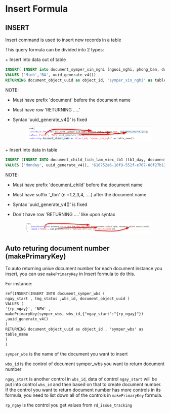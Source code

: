 # Insert Formula

## INSERT

Insert command is used to insert new records in a table

This query formula can be divided into 2 types:

\+ Insert into data out of table

```sql
INSERT( INSERT into document_symper_xin_nghi (nguoi_nghi, phong_ban, document_object_uuid)
VALUES ('Minh','BA', uuid_generate_v4())
RETURNING document_object_uuid as object_id, 'symper_xin_nghi' as table_name))
```

NOTE:

* Must have prefix 'document' before the document name
* Must have row 'RETURNING .....'
*   Syntax 'uuid\_generate\_v4()' is fixed

    <figure><img src="../../.gitbook/assets/image (5) (1).png" alt=""><figcaption></figcaption></figure>

\+ Insert into data in table

```sql
INSERT (INSERT INTO document_child_lich_lam_viec_tb1 (tb1_day, document_object_uuid, document_object_parent_uuid)
VALUES ('Monday', uuid_generate_v4(), '610752a6-10f9-552f-e767-08f27b120ea0'))
```

NOTE:

* Must have prefix 'document\_child' before the document name
* Must have suffix '\_tbn' (n =1,2,3,4, ....) after the document name
* Syntax 'uuid\_generate\_v4()' is fixed
*   Don't have row 'RETURNING ....' like upon syntax

    <figure><img src="../../.gitbook/assets/image (10) (2).png" alt=""><figcaption></figcaption></figure>

## Auto returing document number (makePrimaryKey)

To auto returning uniue document number for each document instance you insert, you can use `makePrimaryKey` in Insert formula to do this.

For instance:

```
ref(INSERT(INSERT INTO document_symper_wbs ( 
ngay_start , tmg_status ,wbs_id, document_object_uuid )
VALUES (
'{rp_ngay}', 'NEW' , 
makePrimaryKey(symper_wbs, wbs_id,{"ngay_start":"{rp_ngay}"}) ,uuid_generate_v4()
)
RETURNING document_object_uuid as object_id , 'symper_wbs' as table_name
)
)
```

`symper_wbs` is the name of the document you want to insert

`wbs_id` is the control of document symper\_wbs you want to return document number

`ngay_start` is another control in `wbs_id`, data of control `ngay_start` will be put into control `wbs_id` and then based on that to create document number. If the control you want to return document number has more controls in its formula, you need to list down all of the controls in `makePrimaryKey` formula.

`rp_ngay` is the control you get values from `rd_issue_tracking`
